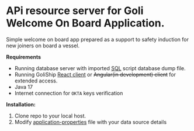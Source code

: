 # APi resource server for Goli Welcome On Board Application.

Simple welcome on board app prepared as a support to safety induction for new joiners on board a vessel. 

**Requirements**
- Running database server with imported [SQL](https://github.com/devgitt82/GoliShip-SQL) script database dump file.
- Running GoliShip [React client]() or ~~Angular(in development) client~~ for extended access.
- Java 17
- Internet connection for `OKTA` keys verification

**Installation:**

1. Clone repo to your local host.
2. Modify [application-properties](/src/main/resources/) file with your data source details

